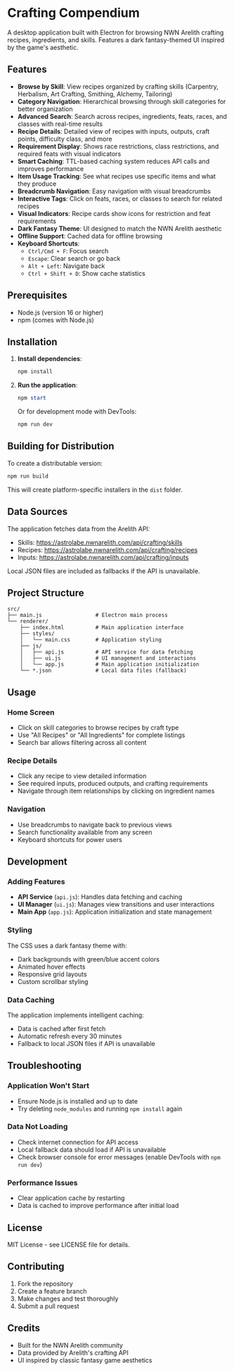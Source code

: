 # Crafting Compendium

A desktop application built with Electron for browsing NWN Arelith crafting recipes, ingredients, and skills. Features a dark fantasy-themed UI inspired by the game's aesthetic.

## Features

- **Browse by Skill**: View recipes organized by crafting skills (Carpentry, Herbalism, Art Crafting, Smithing, Alchemy, Tailoring)
- **Category Navigation**: Hierarchical browsing through skill categories for better organization
- **Advanced Search**: Search across recipes, ingredients, feats, races, and classes with real-time results
- **Recipe Details**: Detailed view of recipes with inputs, outputs, craft points, difficulty class, and more
- **Requirement Display**: Shows race restrictions, class restrictions, and required feats with visual indicators
- **Smart Caching**: TTL-based caching system reduces API calls and improves performance
- **Item Usage Tracking**: See what recipes use specific items and what they produce
- **Breadcrumb Navigation**: Easy navigation with visual breadcrumbs
- **Interactive Tags**: Click on feats, races, or classes to search for related recipes
- **Visual Indicators**: Recipe cards show icons for restriction and feat requirements
- **Dark Fantasy Theme**: UI designed to match the NWN Arelith aesthetic
- **Offline Support**: Cached data for offline browsing
- **Keyboard Shortcuts**: 
  - `Ctrl/Cmd + F`: Focus search
  - `Escape`: Clear search or go back
  - `Alt + Left`: Navigate back
  - `Ctrl + Shift + D`: Show cache statistics

## Prerequisites

- Node.js (version 16 or higher)
- npm (comes with Node.js)

## Installation

1. **Install dependencies**:
   ```powershell
   npm install
   ```

2. **Run the application**:
   ```powershell
   npm start
   ```

   Or for development mode with DevTools:
   ```powershell
   npm run dev
   ```

## Building for Distribution

To create a distributable version:

```powershell
npm run build
```

This will create platform-specific installers in the `dist` folder.

## Data Sources

The application fetches data from the Arelith API:
- Skills: https://astrolabe.nwnarelith.com/api/crafting/skills
- Recipes: https://astrolabe.nwnarelith.com/api/crafting/recipes
- Inputs: https://astrolabe.nwnarelith.com/api/crafting/inputs

Local JSON files are included as fallbacks if the API is unavailable.

## Project Structure

```
src/
├── main.js                 # Electron main process
└── renderer/
    ├── index.html          # Main application interface
    ├── styles/
    │   └── main.css        # Application styling
    ├── js/
    │   ├── api.js          # API service for data fetching
    │   ├── ui.js           # UI management and interactions
    │   └── app.js          # Main application initialization
    └── *.json              # Local data files (fallback)
```

## Usage

### Home Screen
- Click on skill categories to browse recipes by craft type
- Use "All Recipes" or "All Ingredients" for complete listings
- Search bar allows filtering across all content

### Recipe Details
- Click any recipe to view detailed information
- See required inputs, produced outputs, and crafting requirements
- Navigate through item relationships by clicking on ingredient names

### Navigation
- Use breadcrumbs to navigate back to previous views
- Search functionality available from any screen
- Keyboard shortcuts for power users

## Development

### Adding Features
- **API Service** (`api.js`): Handles data fetching and caching
- **UI Manager** (`ui.js`): Manages view transitions and user interactions
- **Main App** (`app.js`): Application initialization and state management

### Styling
The CSS uses a dark fantasy theme with:
- Dark backgrounds with green/blue accent colors
- Animated hover effects
- Responsive grid layouts
- Custom scrollbar styling

### Data Caching
The application implements intelligent caching:
- Data is cached after first fetch
- Automatic refresh every 30 minutes
- Fallback to local JSON files if API is unavailable

## Troubleshooting

### Application Won't Start
- Ensure Node.js is installed and up to date
- Try deleting `node_modules` and running `npm install` again

### Data Not Loading
- Check internet connection for API access
- Local fallback data should load if API is unavailable
- Check browser console for error messages (enable DevTools with `npm run dev`)

### Performance Issues
- Clear application cache by restarting
- Data is cached to improve performance after initial load

## License

MIT License - see LICENSE file for details.

## Contributing

1. Fork the repository
2. Create a feature branch
3. Make changes and test thoroughly
4. Submit a pull request

## Credits

- Built for the NWN Arelith community
- Data provided by Arelith's crafting API
- UI inspired by classic fantasy game aesthetics